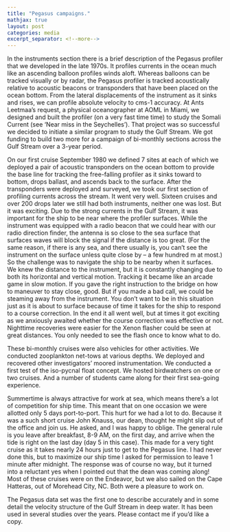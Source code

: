 ```yaml
---
title: "Pegasus campaigns."
mathjax: true
layout: post
categories: media
excerpt_separator: <!--more-->
---
```


In the instruments section there is a brief description of the Pegasus profiler that we developed in the late 1970s.  It profiles currents in the ocean much like an ascending balloon profiles winds aloft. Whereas balloons can be tracked visually or by radar, the Pegasus profiler is tracked acoustically relative to acoustic beacons or transponders that have been placed on the ocean bottom. From the lateral displacements of the instrument as it sinks and rises, we can profile absolute velocity to cms-1 accuracy. At Ants Leetmaa’s request, a physical oceanographer at AOML in Miami, we designed and built the profiler (on a very fast time time) to study the Somali Current (see ‘Near miss in the Seychelles’). That project was so successful we decided to initiate a similar program to study the Gulf Stream. We got funding to build two more for a campaign of bi-monthly sections across the Gulf Stream over a 3-year period. 
<!--more-->

On our first cruise September 1980 we defined 7 sites at each of which we deployed a pair of acoustic transponders on the ocean bottom to provide the base line for tracking the free-falling profiler as it sinks toward to bottom, drops ballast, and ascends back to the surface. After the transponders were deployed and surveyed, we took our first section of profiling currents across the stream. It went very well. Sixteen cruises and over 200 drops later we still had both instruments, neither one was lost. But it was exciting. Due to the strong currents in the Gulf Stream, it was important for the ship to be near where the profiler surfaces. While the instrument was equipped with a radio beacon that we could hear with our radio direction finder, the antenna is so close to the sea surface that surfaces waves will block the signal if the distance is too great. (For the same reason, if there is any sea, and there usually is, you can’t see the instrument on the surface unless quite close by – a few hundred m at most.) So the challenge was to navigate the ship to be nearby when it surfaces. We knew the distance to the instrument, but it is constantly changing due to both its horizontal and vertical motion. Tracking it became like an arcade game in slow motion. If you gave the right instruction to the bridge on how to maneuver to stay close, good. But if you made a bad call, we could be steaming away from the instrument. You don’t want to be in this situation just as it is about to surface because of time it takes for the ship to respond to a course correction. In the end it all went well, but at times it got exciting as we anxiously awaited whether the course correction was effective or not. Nighttime recoveries were easier for the Xenon flasher could be seen at great distances. You only needed to see the flash once to know what to do. 

These bi-monthly cruises were also vehicles for other activities. We conducted zooplankton net-tows at various depths. We deployed and recovered other investigators’ moored instrumentation. We conducted a first test of the iso-pycnal float concept. We hosted birdwatchers on one or two cruises. And a number of students came along for their first sea-going experience. 

Summertime is always attractive for work at sea, which means there’s a lot of competition for ship time. This meant that on one occasion we were allotted only 5 days port-to-port. This hurt for we had a lot to do. Because it was a such short cruise John Knauss, our dean, thought he might slip out of the office and join us. He asked, and I was happy to oblige. The general rule is you leave after breakfast, 8-9 AM, on the first day, and arrive when the tide is right on the last day (day 5 in this case). This made for a very tight cruise as it takes nearly 24 hours just to get to the Pegasus line. I had never done this, but to maximize our ship time I asked for permission to leave 1 minute after midnight. The response was of course no way, but it turned into a reluctant yes when I pointed out that the dean was coming along!  Most of these cruises were on the Endeavor, but we also sailed on the Cape Hatteras, out of Morehead City, NC. Both were a pleasure to work on. 

The Pegasus data set was the first one to describe accurately and in some detail the velocity structure of the Gulf Stream in deep water. It has been used in several studies over the years. Please contact me if you’d like a copy.

